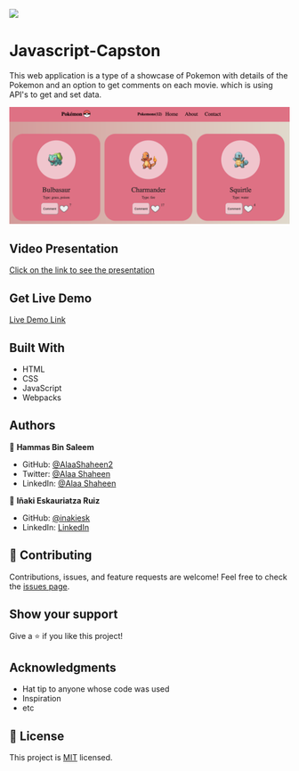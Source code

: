 ![](https://img.shields.io/badge/Microverse-blueviolet)

# Javascript-Capston
This web application is a type of a showcase of Pokemon with details of the Pokemon and an option to get comments on each movie. which is using API's to get and set data.

![App Screenshot](./src/images/Screen%20Shot%202022-09-17%20at%2021.21.45.png)

## Video Presentation

[Click on the link to see the presentation](https://drive.google.com/file/d/1fyJ0bQI2uK-uom7GUT22gYpcFrPwwnoy/view?usp=sharing)

## Get Live Demo

[Live Demo Link](https://alaashaheen2.github.io/Javascript-Capstone/dist/index.html)

## Built With

- HTML
- CSS
- JavaScript
- Webpacks

## Authors

👤 **Hammas Bin Saleem**

- GitHub: [@AlaaShaheen2](https://github.com/AlaaShaheen2)
- Twitter: [@Alaa Shaheen](https://twitter.com/AlaaShaheen93)
- LinkedIn: [@Alaa Shaheen](https://www.linkedin.com/in/alaa-shaheen-879140240/)

👤 **Iñaki Eskauriatza Ruiz**

- GitHub: [@inakiesk](https://github.com/inakiesk)
- LinkedIn: [LinkedIn](https://www.linkedin.com/in/i%C3%B1aki-eskauriatza-b82684241?lipi=urn%3Ali%3Apage%3Ad_flagship3_profile_view_base_contact_details%3B1VEaqHfJTmWAhjqdjRvumA%3D%3D)

## 🤝 Contributing
Contributions, issues, and feature requests are welcome!
Feel free to check the [issues page](../../issues/).

## Show your support
Give a ⭐️ if you like this project!

## Acknowledgments
- Hat tip to anyone whose code was used
- Inspiration
- etc

## 📝 License
This project is [MIT](LICENSE) licensed.
